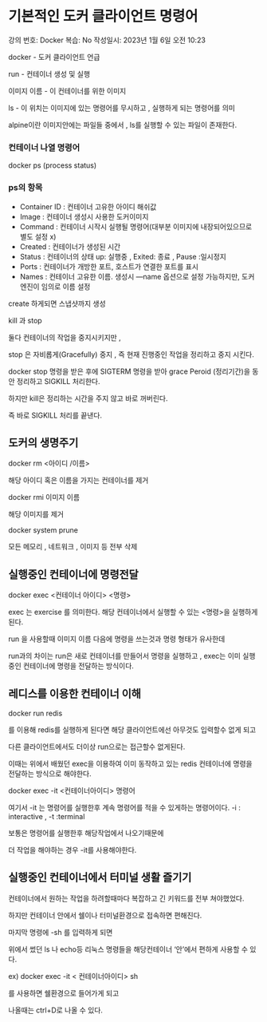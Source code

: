# 기본적인 도커 클라이언트 명령어

강의 번호: Docker
복습: No
작성일시: 2023년 1월 6일 오전 10:23

docker - 도커 클라이언트 언급

run - 컨테이너 생성 및 실행

이미지 이름 - 이 컨테이너를 위한 이미지

ls - 이 위치는 이미지에 있는 명령어를 무시하고 , 실행하게 되는 명령어를 의미

alpine이란 이미지안에는 파일들 중에서 , ls를 실행할 수 있는 파일이 존재한다.

### 컨테이너 나열 명령어

docker  ps (process status)

### ps의 항목

- Container ID : 컨테이너 고유한 아이디 해쉬값
- Image : 컨테이너 생성시 사용한 도커이미지
- Command : 컨테이너 시작시 실행될 명령어(대부분 이미지에 내장되어있으므로 별도 설정 x)
- Created : 컨테이너가 생성된 시간
- Status  : 컨테이너의 상태 up: 실행중 , Exited: 종료 , Pause :일시정지
- Ports : 컨테이너가 개방한 포트, 호스트가 연결한 포트를 표시
- Names : 컨테이너 고유한 이름. 생성시 —name 옵션으로 설정 가능하지만,  도커엔진이 임의로 이름 설정

create 하게되면 스냅샷까지 생성

kill 과 stop

둘다 컨테이너의 작업을 중지시키지만 , 

stop 은 자비롭게(Gracefully) 중지 , 즉 현재 진행중인 작업을 정리하고 중지 시킨다.

docker stop 명령을 받은 후에 SIGTERM 명령을 받아 grace Peroid (정리기간)을 동안 정리하고 SIGKILL 처리한다.

하지만 kill은 정리하는 시간을 주지 않고 바로 꺼버린다.

즉 바로 SIGKILL 처리를 끝낸다.

## 도커의 생명주기

docker rm <아이디 /이름> 

해당 아이디 혹은 이름을 가지는 컨테이너를 제거

docker rmi 이미지 이름

해당 이미지를 제거

docker system prune

모든 메모리 , 네트워크 , 이미지 등 전부 삭제

## 실행중인 컨테이너에 명령전달

docker exec <컨테이너 아이디> <명령>

exec 는 exercise 를 의미한다. 해당 컨테이너에서 실행할 수 있는 <명령>을 실행하게 된다.

run 을 사용할때 이미지 이름 다음에 명령을 쓰는것과 명령 형태가 유사한데 

run과의 차이는 run은 새로 컨테이너를 만들어서 명령을 실행하고 , exec는 이미 실행중인 컨테이너에 명령을 전달하는 방식이다.

## 레디스를 이용한 컨테이너 이해

docker run redis

를 이용해 redis를 실행하게 된다면 해당 클라이언트에선 아무것도 입력할수 없게 되고

다른 클라이언트에서도 더이상 run으로는 접근할수 없게된다.

이때는 위에서 배웠던 exec을 이용하여 이미 동작하고 있는 redis 컨테이너에 명령을 전달하는 방식으로 해야한다.

docker exec -it <컨테이너아이디> 명령어

여기서 -it 는 명령어를 실행한후 계속 명령어를 적을 수 있게하는 명령어이다. -i : interactive , -t :terminal

보통은 명령어를 실행한후 해당작업에서 나오기때문에 

더 작업을 해야하는 경우 -it를 사용해야한다.

## 실행중인 컨테이너에서 터미널 생활 즐기기

컨테이너에서 원하는 작업을 하려할때마다 복잡하고 긴 키워드를 전부 쳐야했었다.

하지만 컨테이너 안에서 쉘이나 터미널환경으로 접속하면 편해진다.

마지막 명령에 -sh 를 입력하게 되면

위에서 썼던 ls 나 echo등 리눅스 명령들을 해당컨테이너 ‘안’에서 편하게 사용할 수 있다.

ex) docker exec -it < 컨테이너아이디> sh

를 사용하면 쉘환경으로 들어가게 되고

나올때는 ctrl+D로 나올 수 있다.